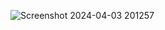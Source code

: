 ![Screenshot 2024-04-03 201257](https://github.com/Maritornez/PerlRegExp/assets/62441435/2d3ae715-e31a-49f0-8fc2-648629a6fc52)
